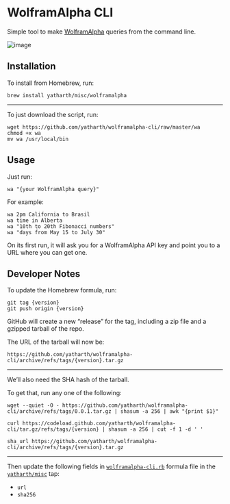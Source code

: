 # WolframAlpha CLI

Simple tool to make [WolframAlpha][] queries from the command line.

![image](https://user-images.githubusercontent.com/1520684/130658442-dc952cfa-274b-4727-970f-625fb4aecbe7.png)

[WolframAlpha]: https://www.wolframalpha.com


## Installation

To install from Homebrew, run:

    brew install yatharth/misc/wolframalpha

---

To just download the script, run:

    wget https://github.com/yatharth/wolframalpha-cli/raw/master/wa
    chmod +x wa
    mv wa /usr/local/bin 

<!--

If you don’t have `wget`, then you can use `curl` as so:

    curl  https://raw.githubusercontent.com/yatharth/wolframalpha-cli/master/wa > wa
    chmod +x wa

The different URL is because `curl` doesn’t follow the redirects Github sends back automatically. If you use `curl`, we do need to mark the file as executable with manually.

-->


## Usage

Just run:

    wa "{your WolframAlpha query}"

For example:

    wa 2pm California to Brasil
    wa time in Alberta
    wa "10th to 20th Fibonacci numbers"
    wa "days from May 15 to July 30"
    
<!--
    wa Sunday 3pm UK to here
-->

On its first run, it will ask you for a WolframAlpha API key and point you to a URL where you can get one.


## Developer Notes

To update the Homebrew formula, run:

    git tag {version}
    git push origin {version}

GitHub will create a new “release” for the tag, including a zip file and a gzipped tarball of the repo.

The URL of the tarball will now be:

    https://github.com/yatharth/wolframalpha-cli/archive/refs/tags/{version}.tar.gz

---

We’ll also need the SHA hash of the tarball.

To get that, run any one of the following:

```
wget --quiet -O - https://github.com/yatharth/wolframalpha-cli/archive/refs/tags/0.0.1.tar.gz | shasum -a 256 | awk "{print $1}"
```

```
curl https://codeload.github.com/yatharth/wolframalpha-cli/tar.gz/refs/tags/{version} | shasum -a 256 | cut -f 1 -d ' '
```

```
sha_url https://github.com/yatharth/wolframalpha-cli/archive/refs/tags/{version}.tar.gz
```

---

Then update the following fields in [`wolframalpha-cli.rb`][formula] formula file in the [`yatharth/misc`][tap] tap:

- `url`
- `sha256`

[formula]: https://github.com/yatharth/homebrew-misc/blob/master/Formula/wolframalpha-cli.rb
[tap]: https://github.com/yatharth/homebrew-misc
